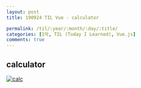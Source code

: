 ```yaml
---
layout: post
title: 190924 TIL Vue - calculator

permalink: /til/:year/:month/:day/:title/
categories: [1막, TIL (Today I Learned), Vue.js]
comments: true
---
```


## **calculator**

[![calc](http://img.youtube.com/vi/MRsDx3sFKOs/0.jpg)](http://www.youtube.com/watch?v=MRsDx3sFKOs "calc")
